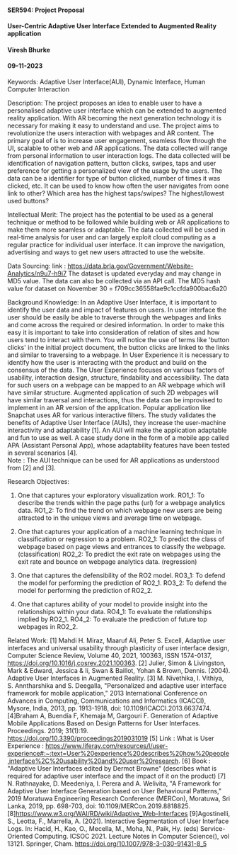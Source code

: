 #### SER594: Project Proposal
#### User-Centric Adaptive User Interface Extended to Augmented Reality application 
#### Viresh Bhurke
#### 09-11-2023

Keywords: 
    Adaptive User Interface(AUI), Dynamic Interface, Human Computer Interaction

Description: 
    The project proposes an idea to enable user to have a personalised adaptive user interface which can be extended to augmented reality application. With AR becoming the next generation technology it is necessary for making it easy to understand and use. The project aims to revolutionize the users interaction with webpages and AR content. The primary goal of is to increase user engagement, seamless flow through the UI, scalable to other web and AR applications. The data collected will range from personal information to user interaction logs. The data collected will be identification of navigation pattern, button clicks, swipes, taps and user preference for getting a personalized view of the usage by the users. The data can be a identifier for type of button clicked, number of times it was clicked, etc. It can be used to know how often the user navigates from oone link to other? Which area has the highest taps/swipes? The highest/lowest used buttons?  

Intellectual Merit: 
    The project has the potential to be used as a general technique or method to be followed while building web or AR applications to make them more seamless or adaptable. The data collected will be used in real-time analysis for user and can largely exploit cloud computing as a regular practice for individual user interface. It can improve the navigation, advertising and ways to get new users attracted to use the website.

Data Sourcing: 
    link : https://data.brla.gov/Government/Website-Analytics/n9u7-h9i7
    The dataset is updated everyday and may change in MD5 value. The data can also be collected via an API call.
    The MD5 hash value for dataset on November 30 = f709cc36558fae9c1ccfda900bac6a20

Background Knowledge: 
    In an Adaptive User Interface, it is important to identify the user data and impact of features on users. In user interface the user should be easily be able to traverse through the webpages and links and come across the required or desired information. In order to make this easy it is important to take into consideration of relation of sites and how users tend to interact with them. You will notice the use of terms like 'button clicks' in the initial project document, the button clicks are linked to the links and similar to traversing to a webpage. In User Experience it is necessary to identify how the user is interacting with the product and build on the consensus of the data.
    The User Experience focuses on various factors of usability, interaction design, structure, findability and accessibility. The data for such users on a webpage can be mapped to an AR webpage which will have similar structure. Augmented application of such 2D webpages will have similar traversal and interactions, thus the data can be improvised to implement in an AR version of the application. 
    Popular application like Snapchat uses AR for various interactive filters. The study validates the benefits of Adaptive User Interface (AUIs), they increase the user-machine interactivity and adaptability [1]. An AUI will make the application adaptable and fun to use as well. A case study done in the form of a mobile app called APA (Assistant Personal App), whose adaptability features have been tested in several scenarios [4].     
    Note :  The AUI technique can be used for AR applications as understood from [2] and [3].

Research Objectives:
1) One that captures your exploratory visualization work.
RO1_1: To describe the trends within the page paths (url) for a webpage analytics data.
RO1_2: To find the trend on which webpage new users are being attracted to in the unique views and average time on webpage.

2) One that captures your application of a machine learning technique in classification or regression to a problem.
RO2_1: To predict the class of webpage based on page views and entrances to classify the webpage. (classification)
RO2_2: To predict the exit rate on webpages using the exit rate and bounce on webpage analytics data. (regression)

3) One that captures the defensibility of the RO2 model.
RO3_1: To defend the model for performing the prediction of RO2_1.
RO3_2: To defend the model for performing the prediction of RO2_2.

4) One that captures ability of your model to provide insight into the relationships within your data.
RO4_1: To evaluate the relationships implied by RO2_1.
RO4_2: To evaluate the prediction of future top webpages in RO2_2.


Related Work: 
    [1] Mahdi H. Miraz, Maaruf Ali, Peter S. Excell,
        Adaptive user interfaces and universal usability through plasticity of user interface design,
        Computer Science Review, Volume 40, 2021, 100363, ISSN 1574-0137,
        https://doi.org/10.1016/j.cosrev.2021.100363.
    [2] Julier, Simon & Livingston, Mark & Edward, Jessica & Ii, Swan & Baillot, Yohan & Brown, Dennis. (2004). Adaptive User Interfaces in Augmented Reality. 
    [3] M. Nivethika, I. Vithiya, S. Anntharshika and S. Deegalla, "Personalized and adaptive user interface framework for mobile application," 2013 International          Conference on Advances in Computing, Communications and Informatics (ICACCI), Mysore, India, 2013, pp. 1913-1918, doi: 10.1109/ICACCI.2013.6637474.
    [4]Braham A, Buendía F, Khemaja M, Gargouri F. Generation of Adaptive Mobile Applications Based on Design Patterns for User Interfaces. Proceedings. 2019; 31(1):19. https://doi.org/10.3390/proceedings2019031019
    [5] Link : 
    What is User Experience : https://www.liferay.com/resources/l/user-experience#:~:text=User%20experience%20describes%20how%20people,interface%2C%20usability%20and%20user%20research.
    [6] Book : "Adaptive User Interfaces edited by Dermot Browne" (describes what is required for adaptive user interface and the impact of it on the product)
    [7] N. Rathnayake, D. Meedeniya, I. Perera and A. Welivita, "A Framework for Adaptive User Interface Generation based on User Behavioural Patterns," 2019 Moratuwa Engineering Research Conference (MERCon), Moratuwa, Sri Lanka, 2019, pp. 698-703, doi: 10.1109/MERCon.2019.8818825.
    [8]https://www.w3.org/WAI/RD/wiki/Adaptive_Web-Interfaces
    [9]Agostinelli, S., Leotta, F., Marrella, A. (2021). Interactive Segmentation of User Interface Logs. In: Hacid, H., Kao, O., Mecella, M., Moha, N., Paik, Hy. (eds) Service-Oriented Computing. ICSOC 2021. Lecture Notes in Computer Science(), vol 13121. Springer, Cham. https://doi.org/10.1007/978-3-030-91431-8_5